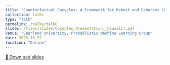 ```yaml
---
title: "Counterfactual Cocycles: A Framework for Robust and Coherent Counterfactual Transports"
collection: talks
type: "Talk"
permalink: /talks/talk8
slides: /files/slides/Cocycles_Presentation__CausaliT.pdf
venue: "Saarland University, Probablistic Machine Learning Group"
date: 2025-10-22
location: "Online"
---
```

[📄 Download slides](/files/Cocycles_Presentation__CausaliT.pdf)

